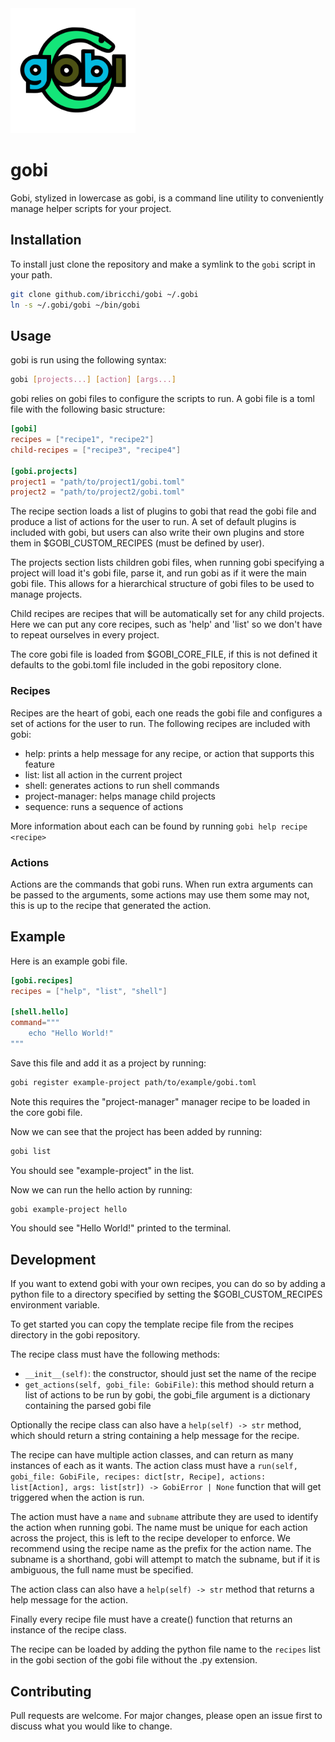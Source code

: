 <img src="logo.svg" width="200" />

# gobi

Gobi, stylized in lowercase as gobi, is a command line utility to conveniently manage helper scripts for your project.

## Installation

To install just clone the repository and make a symlink to the `gobi` script in your path.

```bash
git clone github.com/ibricchi/gobi ~/.gobi
ln -s ~/.gobi/gobi ~/bin/gobi
```

## Usage

gobi is run using the following syntax:

```bash
gobi [projects...] [action] [args...]
```

gobi relies on gobi files to configure the scripts to run. A gobi file is a toml file with the following basic structure:

```toml
[gobi]
recipes = ["recipe1", "recipe2"]
child-recipes = ["recipe3", "recipe4"]

[gobi.projects]
project1 = "path/to/project1/gobi.toml"
project2 = "path/to/project2/gobi.toml"
```

The recipe section loads a list of plugins to gobi that read the gobi file and produce a list of actions for the user to run. A set of default plugins is included with gobi, but users can also write their own plugins and store them in $GOBI_CUSTOM_RECIPES (must be defined by user). 

The projects section lists children gobi files, when running gobi specifying a project will load it's gobi file, parse it, and run gobi as if it were the main gobi file. This allows for a hierarchical structure of gobi files to be used to manage projects.

Child recipes are recipes that will be automatically set for any child projects. Here we can put any core recipes, such as 'help' and 'list' so we don't have to repeat ourselves in every project.

The core gobi file is loaded from $GOBI_CORE_FILE, if this is not defined it defaults to the gobi.toml file included in the gobi repository clone.

### Recipes

Recipes are the heart of gobi, each one reads the gobi file and configures a set of actions for the user to run. The following recipes are included with gobi:

- help: prints a help message for any recipe, or action that supports this feature
- list: list all action in the current project
- shell: generates actions to run shell commands
- project-manager: helps manage child projects
- sequence: runs a sequence of actions

More information about each can be found by running `gobi help recipe <recipe>`

### Actions

Actions are the commands that gobi runs. When run extra arguments can be passed to the arguments, some actions may use them some may not, this is up to the recipe that generated the action.

## Example

Here is an example gobi file.

```toml
[gobi.recipes]
recipes = ["help", "list", "shell"]

[shell.hello]
command="""
    echo "Hello World!"
"""
```

Save this file and add it as a project by running:

```bash
gobi register example-project path/to/example/gobi.toml
```
Note this requires the "project-manager" manager recipe to be loaded in the core gobi file.

Now we can see that the project has been added by running:

```bash
gobi list
```

You should see "example-project" in the list.

Now we can run the hello action by running:

```bash
gobi example-project hello
```

You should see "Hello World!" printed to the terminal.

## Development

If you want to extend gobi with your own recipes, you can do so by adding a python file to a directory specified by setting the $GOBI_CUSTOM_RECIPES environment variable. 

To get started you can copy the template recipe file from the recipes directory in the gobi repository.

The recipe class must have the following methods:
- `__init__(self)`: the constructor, should just set the name of the recipe
- `get_actions(self, gobi_file: GobiFile)`: this method should return a list of actions to be run by gobi, the gobi_file argument is a dictionary containing the parsed gobi file

Optionally the recipe class can also have a `help(self) -> str` method, which should return a string containing a help message for the recipe.

The recipe can have multiple action classes, and can return as many instances of each as it wants. The action class must have a `run(self, gobi_file: GobiFile, recipes: dict[str, Recipe], actions: list[Action], args: list[str]) -> GobiError | None` function that will get triggered when the action is run.

The action must have a `name` and `subname` attribute they are used to identify the action when running gobi. The name must be unique for each action across the project, this is left to the recipe developer to enforce. We recommend using the recipe name as the prefix for the action name. The subname is a shorthand, gobi will attempt to match the subname, but if it is ambiguous, the full name must be specified.

The action class can also have a `help(self) -> str` method that returns a help message for the action.

Finally every recipe file must have a create() function that returns an instance of the recipe class.

The recipe can be loaded by adding the python file name to the `recipes` list in the gobi section of the gobi file without the .py extension.

## Contributing

Pull requests are welcome. For major changes, please open an issue first to discuss what you would like to change.


